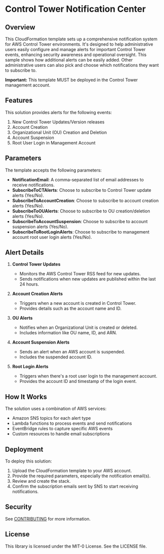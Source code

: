 # Control Tower Notification Center

## Overview

This CloudFormation template sets up a comprehensive notification system for AWS Control Tower environments. It's designed to help administrative users easily configure and manage alerts for important Control Tower events, enhancing security awareness and operational oversight. This sample shows how additional alerts can be easily added. Other administrative users can also pick and choose which notifications they want to subscribe to.

**Important:** This template MUST be deployed in the Control Tower management account.

## Features

This solution provides alerts for the following events:

1. New Control Tower Updates/Version releases
2. Account Creation
3. Organizational Unit (OU) Creation and Deletion
4. Account Suspension
5. Root User Login in Management Account

## Parameters

The template accepts the following parameters:

- **NotificationEmail**: A comma-separated list of email addresses to receive notifications.
- **SubscribeToCTAlerts**: Choose to subscribe to Control Tower update alerts (Yes/No).
- **SubscribeToAccountCreation**: Choose to subscribe to account creation alerts (Yes/No).
- **SubscribeToOUAlerts**: Choose to subscribe to OU creation/deletion alerts (Yes/No).
- **SubscribeToAccountSuspension**: Choose to subscribe to account suspension alerts (Yes/No).
- **SubscribeToRootLoginAlerts**: Choose to subscribe to management account root user login alerts (Yes/No).

## Alert Details

1. **Control Tower Updates**
   - Monitors the AWS Control Tower RSS feed for new updates.
   - Sends notifications when new updates are published within the last 24 hours.

2. **Account Creation Alerts**
   - Triggers when a new account is created in Control Tower.
   - Provides details such as the account name and ID.

3. **OU Alerts**
   - Notifies when an Organizational Unit is created or deleted.
   - Includes information like OU name, ID, and ARN.

4. **Account Suspension Alerts**
   - Sends an alert when an AWS account is suspended.
   - Includes the suspended account ID.

5. **Root Login Alerts**
   - Triggers when there's a root user login to the management account.
   - Provides the account ID and timestamp of the login event.

## How It Works

The solution uses a combination of AWS services:

- Amazon SNS topics for each alert type
- Lambda functions to process events and send notifications
- EventBridge rules to capture specific AWS events
- Custom resources to handle email subscriptions

## Deployment

To deploy this solution:

1. Upload the CloudFormation template to your AWS account.
2. Provide the required parameters, especially the notification email(s).
3. Review and create the stack.
4. Confirm the subscription emails sent by SNS to start receiving notifications.

## Security

See [CONTRIBUTING](CONTRIBUTING.md#security-issue-notifications) for more information.

## License

This library is licensed under the MIT-0 License. See the LICENSE file.
